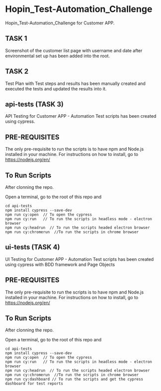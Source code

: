 # Hopin_Test-Automation_Challenge #

Hopin_Test-Automation_Challenge for Customer APP.

## TASK 1 ##

Screenshot of the customer list page with username and date after environmental set up has been added into the root.

## TASK 2 ##

Test Plan with Test steps and results has been manually created and executed the tests and updated the results into it.

## api-tests (TASK 3) ##

API Testing for Customer APP - Automation Test scripts has been created using cypress.

## PRE-REQUISITES ##

The only pre-requisite to run the scripts is to have npm and Node.js installed in your machine. For instructions on how to install, go to https://nodejs.org/en/

## To Run Scripts ##

After clonning the repo.

Open a terminal, go to the root of this repo and

```
cd api-tests
npm install cypress --save-dev  
npm run cy:open  // To open the cypress
npm run cy:run   // To run the scripts in headless mode - electron browser
npm run cy:headrun  // To run the scripts headed electron browser
npm run cy:chromerun  //To run the scripts in chrome browser

```

## ui-tests (TASK 4) ##

UI Testing for Customer APP - Automation Test scripts has been created using cypress with BDD framework and Page Objects

## PRE-REQUISITES ##

The only pre-requisite to run the scripts is to have npm and Node.js installed in your machine. For instructions on how to install, go to https://nodejs.org/en/

## To Run Scripts ##

After clonning the repo.

Open a terminal, go to the root of this repo and

```
cd api-tests
npm install cypress --save-dev  
npm run cy:open  // To open the cypress
npm run cy:run   // To run the scripts in headless mode - electron browser
npm run cy:headrun  // To run the scripts headed electron browser
npm run cy:chromerun  //To run the scripts in chrome browser
npm run cy:dashboard // To run the scripts and get the cypress dashboard for test reports

```
